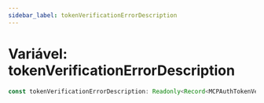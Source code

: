 ```yaml
---
sidebar_label: tokenVerificationErrorDescription
---
```


# Variável: tokenVerificationErrorDescription

```ts
const tokenVerificationErrorDescription: Readonly<Record<MCPAuthTokenVerificationErrorCode, string>>;
```
